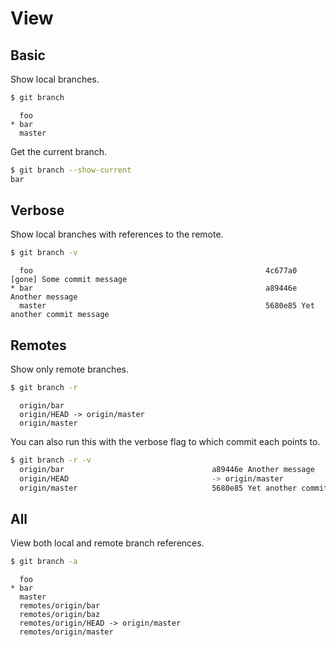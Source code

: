 # View

## Basic

Show local branches.

```sh
$ git branch
```
```
  foo
* bar
  master
```

Get the current branch.

```sh
$ git branch --show-current
bar
```

## Verbose

Show local branches with references to the remote.

```sh
$ git branch -v
```
```
  foo                                                    4c677a0 [gone] Some commit message
* bar                                                    a89446e Another message
  master                                                 5680e85 Yet another commit message
  ```

## Remotes

Show only remote branches.

```sh
$ git branch -r
```
```
  origin/bar
  origin/HEAD -> origin/master
  origin/master
```

You can also run this with the verbose flag to which commit each points to.

```sh
$ git branch -r -v
  origin/bar                                 a89446e Another message
  origin/HEAD                                -> origin/master
  origin/master                              5680e85 Yet another commit message
```

## All

View both local and remote branch references.

```sh
$ git branch -a
```
```
  foo
* bar
  master
  remotes/origin/bar
  remotes/origin/baz
  remotes/origin/HEAD -> origin/master
  remotes/origin/master
```
